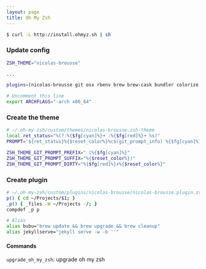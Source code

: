 ```yaml
---
layout: page
title: Oh My Zsh
---
```


```bash
$ curl -L http://install.ohmyz.sh | sh
```

### Update config

```bash
ZSH_THEME="nicolas-brousse"

...

plugins=(nicolas-brousse git osx rbenv brew brew-cask bundler colorize sublime atom rails pow lol gitignore github gem encode64 docker colored-man capistrano xcode heroku vagrant systemadmin)

# Uncomment this line
export ARCHFLAGS="-arch x86_64"
```

### Create the theme

```bash
# ~/.oh-my-zsh/custom/themes/nicolas-brousse.zsh-theme
local ret_status="%(?:%{$fg[cyan]%}➜ :%{$fg[red]%}➜ %s)"
PROMPT='${ret_status}%{$reset_color%}%c$(git_prompt_info) %{$fg[cyan]%}%#%{$reset_color%} '

ZSH_THEME_GIT_PROMPT_PREFIX=" (%{$fg[cyan]%}"
ZSH_THEME_GIT_PROMPT_SUFFIX="%{$reset_color%})"
ZSH_THEME_GIT_PROMPT_DIRTY="%{$fg[red]%}✗%{$reset_color%}"

```

### Create plugin

```bash
# ~/.oh-my-zsh/custom/plugins/nicolas-brousse/nicolas-brousse.plugin.zsh
p() { cd ~/Projects/$1; }
_p() { _files -W ~/Projects -/; }
compdef _p p

# Alias
alias bubu="brew update && brew upgrade && brew cleanup"
alias jekyllserve="jekyll serve -w -b ''"

```

#### Commands

`upgrade_oh_my_zsh`: upgrade oh my zsh

